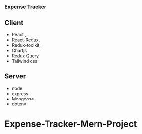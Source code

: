 ### Expense Tracker 

## Client 
- React ,
- React-Redux,
- Redux-toolkit,
- Chartjs
- Redux Query
- Tailwind css 

## Server 
- node
- express 
- Mongoose 
- dotenv 

# Expense-Tracker-Mern-Project
